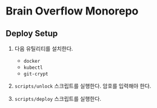 # Brain Overflow Monorepo

## Deploy Setup

1. 다음 유틸리티를 설치한다.

   - `docker`
   - `kubectl`
   - `git-crypt`

2. `scripts/unlock` 스크립트를 실행한다. 암호를 입력해야 한다.

3. `scripts/deploy` 스크립트를 실행한다.
